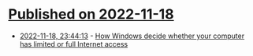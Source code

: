 # [Published on 2022-11-18](index.md)

* [2022-11-18, 23:44:13](https://news.ycombinator.com/item?id=33664608) - [How Windows decide whether your computer has limited or full Internet access](https://devblogs.microsoft.com/oldnewthing/20221115-00/?p=107399)
